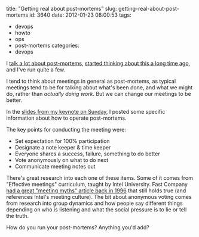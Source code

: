 title: "Getting real about post-mortems"
slug: getting-real-about-post-mortems
id: 3640
date: 2012-01-23 08:00:53
tags: 
- devops
- howto
- ops
- post-mortems
categories: 
- devops

I [talk a lot about post-mortems](http://www.chesnok.com/daily/2011/02/23/wrap-up-meetings-provide-feedback-that-teams-need-to-improve/), [started thinking about this a long time ago](http://www.chesnok.com/daily/2007/04/17/guerilla-project-facilitation/), and I've run quite a few. 

I tend to think about meetings in general as post-mortems, as typical meetings tend to be for talking about what's been done, and what we might do, rather than *actually doing work*. But we can change our meetings to be better.
<!--more-->
In the [slides from my keynote on Sunday](http://www.chesnok.com/daily/2012/01/22/im-keynoting-today-at-scale10x/), I posted some specific information about how to operate post-mortems. 

The key points for conducting the meeting were: 

*   Set expectation for 100% participation
*   Designate a note keeper & time keeper
*   Everyone shares a success, failure, something to do better
*   Vote anonymously on what to do next
*   Communicate meeting notes out

There's great research into each one of these items. Some of it comes from "Effective meetings" curriculum, taught by Intel University. Fast Company [had a great "meeting myths" article back in 1996](http://www.fastcompany.com/magazine/02/meetings.html) that still holds true (and references Intel's meeting culture). The bit about anonymous voting comes from research into group dynamics and how people say different things depending on who is listening and what the social pressure is to lie or tell the truth.

How do you run your post-mortems? Anything you'd add? 
